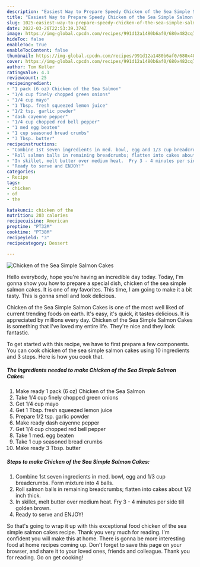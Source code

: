 ```yaml
---
description: "Easiest Way to Prepare Speedy Chicken of the Sea Simple Salmon Cakes"
title: "Easiest Way to Prepare Speedy Chicken of the Sea Simple Salmon Cakes"
slug: 1025-easiest-way-to-prepare-speedy-chicken-of-the-sea-simple-salmon-cakes
date: 2022-03-26T22:53:39.374Z
image: https://img-global.cpcdn.com/recipes/991d12a1480b6af0/680x482cq70/chicken-of-the-sea-simple-salmon-cakes-recipe-main-photo.jpg
hideToc: false
enableToc: true
enableTocContent: false
thumbnail: https://img-global.cpcdn.com/recipes/991d12a1480b6af0/680x482cq70/chicken-of-the-sea-simple-salmon-cakes-recipe-main-photo.jpg
cover: https://img-global.cpcdn.com/recipes/991d12a1480b6af0/680x482cq70/chicken-of-the-sea-simple-salmon-cakes-recipe-main-photo.jpg
author: Tom Keller
ratingvalue: 4.1
reviewcount: 25
recipeingredient:
- "1 pack (6 oz) Chicken of the Sea Salmon"
- "1/4 cup finely chopped green onions"
- "1/4 cup mayo"
- "1 Tbsp. fresh squeezed lemon juice"
- "1/2 tsp. garlic powder"
- "dash cayenne pepper"
- "1/4 cup chopped red bell pepper"
- "1 med egg beaten"
- "1 cup seasoned bread crumbs"
- "3 Tbsp. butter"
recipeinstructions:
- "Combine 1st seven ingredients in med. bowl, egg and 1/3 cup breadcrumbs.  Form mixture into 4 balls."
- "Roll salmon balls in remaining breadcrumbs; flatten into cakes about 1/2 inch thick."
- "In skillet, melt butter over medium heat.  Fry 3 - 4 minutes per side till golden brown."
- "Ready to serve and ENJOY!"
categories:
- Recipe
tags:
- chicken
- of
- the

katakunci: chicken of the 
nutrition: 203 calories
recipecuisine: American
preptime: "PT32M"
cooktime: "PT38M"
recipeyield: "3"
recipecategory: Dessert

---
```



![Chicken of the Sea Simple Salmon Cakes](https://img-global.cpcdn.com/recipes/991d12a1480b6af0/680x482cq70/chicken-of-the-sea-simple-salmon-cakes-recipe-main-photo.jpg)

Hello everybody, hope you're having an incredible day today. Today, I'm gonna show you how to prepare a special dish, chicken of the sea simple salmon cakes. It is one of my favorites. This time, I am going to make it a bit tasty. This is gonna smell and look delicious.

Chicken of the Sea Simple Salmon Cakes is one of the most well liked of current trending foods on earth. It's easy, it's quick, it tastes delicious. It is appreciated by millions every day. Chicken of the Sea Simple Salmon Cakes is something that I've loved my entire life. They're nice and they look fantastic.




To get started with this recipe, we have to first prepare a few components. You can cook chicken of the sea simple salmon cakes using 10 ingredients and 3 steps. Here is how you cook that.

<!--inarticleads1-->

##### The ingredients needed to make Chicken of the Sea Simple Salmon Cakes:

1. Make ready 1 pack (6 oz) Chicken of the Sea Salmon
1. Take 1/4 cup finely chopped green onions
1. Get 1/4 cup mayo
1. Get 1 Tbsp. fresh squeezed lemon juice
1. Prepare 1/2 tsp. garlic powder
1. Make ready dash cayenne pepper
1. Get 1/4 cup chopped red bell pepper
1. Take 1 med. egg beaten
1. Take 1 cup seasoned bread crumbs
1. Make ready 3 Tbsp. butter




<!--inarticleads2-->

##### Steps to make Chicken of the Sea Simple Salmon Cakes:

1. Combine 1st seven ingredients in med. bowl, egg and 1/3 cup breadcrumbs.  Form mixture into 4 balls.
1. Roll salmon balls in remaining breadcrumbs; flatten into cakes about 1/2 inch thick.
1. In skillet, melt butter over medium heat.  Fry 3 - 4 minutes per side till golden brown.
1. Ready to serve and ENJOY!



So that's going to wrap it up with this exceptional food chicken of the sea simple salmon cakes recipe. Thank you very much for reading. I'm confident you will make this at home. There is gonna be more interesting food at home recipes coming up. Don't forget to save this page on your browser, and share it to your loved ones, friends and colleague. Thank you for reading. Go on get cooking!
